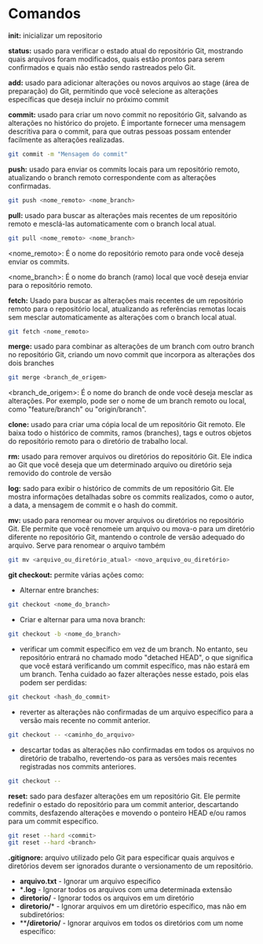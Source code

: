 # Comandos

**init:** inicializar um repositorio

 **status:** usado para verificar o estado atual do repositório Git, mostrando quais arquivos foram modificados, quais estão prontos para serem confirmados e quais não estão sendo rastreados pelo Git.

**add:** usado para adicionar alterações ou novos arquivos ao stage (área de preparação) do Git, permitindo que você selecione as alterações específicas que deseja incluir no próximo commit

**commit:** usado para criar um novo commit no repositório Git, salvando as alterações no histórico do projeto. É importante fornecer uma mensagem descritiva para o commit, para que outras pessoas possam entender facilmente as alterações realizadas.

~~~bash
git commit -m "Mensagem do commit"
~~~
 
**push:** usado para enviar os commits locais para um repositório remoto, atualizando o branch remoto correspondente com as alterações confirmadas. 

~~~bash
git push <nome_remoto> <nome_branch>
~~~

**pull:** usado para buscar as alterações mais recentes de um repositório remoto e mesclá-las automaticamente com o branch local atual. 

~~~bash
git pull <nome_remoto> <nome_branch>
~~~

<nome_remoto>: É o nome do repositório remoto para onde você deseja enviar os commits.

<nome_branch>: É o nome do branch (ramo) local que você deseja enviar para o repositório remoto. 

**fetch:** Usado para buscar as alterações mais recentes de um repositório remoto para o repositório local, atualizando as referências remotas locais sem mesclar automaticamente as alterações com o branch local atual. 

~~~bash
git fetch <nome_remoto> 
~~~

**merge:** usado para combinar as alterações de um branch com outro branch no repositório Git, criando um novo commit que incorpora as alterações dos dois branches

~~~bash
git merge <branch_de_origem>
~~~

<branch_de_origem>: É o nome do branch de onde você deseja mesclar as alterações. Por exemplo, pode ser o nome de um branch remoto ou local, como "feature/branch" ou "origin/branch".

**clone:** usado para criar uma cópia local de um repositório Git remoto. Ele baixa todo o histórico de commits, ramos (branches), tags e outros objetos do repositório remoto para o diretório de trabalho local.

**rm:**  usado para remover arquivos ou diretórios do repositório Git. Ele indica ao Git que você deseja que um determinado arquivo ou diretório seja removido do controle de versão

**log:** sado para exibir o histórico de commits de um repositório Git. Ele mostra informações detalhadas sobre os commits realizados, como o autor, a data, a mensagem de commit e o hash do commit.

**mv:** usado para renomear ou mover arquivos ou diretórios no repositório Git. Ele permite que você renomeie um arquivo ou mova-o para um diretório diferente no repositório Git, mantendo o controle de versão adequado do arquivo. Serve para renomear o arquivo também

~~~bash
git mv <arquivo_ou_diretório_atual> <novo_arquivo_ou_diretório>
~~~

**git checkout:** permite várias ações como:
* Alternar entre branches:
~~~bash
git checkout <nome_do_branch>
~~~

* Criar e alternar para uma nova branch:

~~~bash
git checkout -b <nome_do_branch>
~~~

*  verificar um commit específico em vez de um branch. No entanto, seu repositório entrará no chamado modo "detached HEAD", o que significa que você estará verificando um commit específico, mas não estará em um branch. Tenha cuidado ao fazer alterações nesse estado, pois elas podem ser perdidas:

~~~bash
git checkout <hash_do_commit>
~~~

* reverter as alterações não confirmadas de um arquivo específico para a versão mais recente no commit anterior.

~~~bash
git checkout -- <caminho_do_arquivo>
~~~

* descartar todas as alterações não confirmadas em todos os arquivos no diretório de trabalho, revertendo-os para as versões mais recentes registradas nos commits anteriores.

~~~bash
git checkout -- 
~~~

**reset:** sado para desfazer alterações em um repositório Git. Ele permite redefinir o estado do repositório para um commit anterior, descartando commits, desfazendo alterações e movendo o ponteiro HEAD e/ou ramos para um commit específico.

~~~bash
git reset --hard <commit>
git reset --hard <branch>
~~~

**.gitignore:** arquivo utilizado pelo Git para especificar quais arquivos e diretórios devem ser ignorados durante o versionamento de um repositório.

* **arquivo.txt** - Ignorar um arquivo específico
* ***.log** - Ignorar todos os arquivos com uma determinada extensão
* **diretorio/** - Ignorar todos os arquivos em um diretório
* **diretorio/*** - Ignorar arquivos em um diretório específico, mas não em subdiretórios:
* ****/diretorio/** - Ignorar arquivos em todos os diretórios com um nome específico: